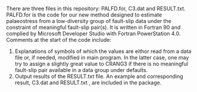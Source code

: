 There are three files in this repository: PALFD.for, C3.dat and RESULT.txt. 
PALFD.for is the code for our new method designed to estimate palaeostress from a low-diversity group of fault-slip data under the constraint of meaningful fault-slip pair(s). 
It is written in Fortran 90 and complied by Microsoft Developer Studio with Fortran PowerStation 4.0.  
Comments at the start of the code include:
1. Explanations of symbols of which the values are eithor read from a data file or, if needed, modified in main program. In the latter case, one may 
try to assign a slightly great value to CRANG3  if there is no meaningful fault-slip pair available in a data group under defaults.  
2. Output results of the RESULT.txt file.
An example and corresponding result, C3.dat and RESULT.txt , are included in the package. 
